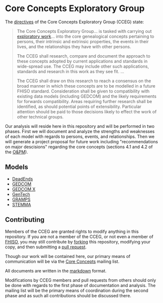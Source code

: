 # Core Concepts Exploratory Group

The [directives](https://github.com/fhiso/core-concepts-eg/blob/master/DIRECTIVES.md) of the Core Concepts Exploratory Group (CCEG) state:

> The Core Concepts Exploratory Group... is tasked with carrying out [exploratory work](http://fhiso.org/tsc-opm/)... into the core genealogical concepts pertaining to persons, their intrinsic and extrinsic properties, the events in their lives, and the relationships they have with other persons.
> 
> The CCEG shall research, compare and document the approach to these concepts adopted by current applications and standards in wide-spread use. The CCEG may include other such applications, standards and research in this work as they see fit. ...
> 
> The CCEG shall draw on this research to reach a consensus on the broad manner in which these concepts are to be modelled in a future FHISO standard. Consideration shall be given to compatibility with existing data models (including GEDCOM) and the likely requirements for forwards compatibility. Areas requiring further research shall be identified, as should potential points of extensibility. Particular attention should be paid to those decisions likely to effect the work of other technical groups.

Our analysis will reside here in this repository and will be performed in two phases. First we will document and analyze the strengths and weaknesses of each model with regards to persons, events, and relationships. Then we will generate a project proposal for future work including "recommendations on major descisions" regarding the core concepts (sections 4.1 and 4.2 of the [O&PM](http://fhiso.org/tsc-opm/)).

## Models

* [DeadEnds](deadends)
* [GEDCOM](gedcom)
* [GEDCOM X](gedcom-x)
* [GenTech](gentech)
* [GRAMPS](gramps)
* [STEMMA](stemma)

## Contributing

Members of the CCEG are granted rights to modify anything in this repository. If you are not a member of the CCEG, or not even a member of [FHISO](http://fhiso.org/), you may still contribute by [forking](https://help.github.com/articles/fork-a-repo) this repository, modifying your copy, and then submitting a [pull request](https://help.github.com/articles/using-pull-requests).

Though our work will be contained here, our primary means of communication will be via the [Core Concepts](http://fhiso.org/mailman/listinfo/core-concepts_fhiso.org) mailing list.

All documents are written in the [markdown](https://help.github.com/articles/markdown-basics) format.

Modifications by CCEG members and pull requests from others should only be done with regards to the first phase of documentation and analysis. The mailing list will be the primary means of coordination during the second phase and as such all contributions should be discussed there.
